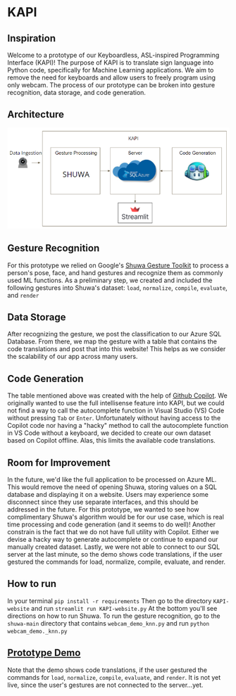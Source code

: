 # KAPI

## Inspiration
Welcome to a prototype of our Keyboardless, ASL-inspired Programming Interface (KAPI)! The purpose of KAPI is to translate sign language into Python code, specifically for Machine Learning applications. We aim to remove the need for keyboards and allow users to freely program using only webcam. The process of our prototype can be broken into gesture recognition, data storage, and code generation.

## Architecture
<img src='KAPI-website/KAPI_arch.png' title='ERD' width='' alt='arch' />


## Gesture Recognition
For this prototype we relied on Google's [Shuwa Gesture Toolkit](https://github.com/google/shuwa) to process
a person's pose, face, and hand gestures and recognize them as commonly used ML functions. As a preliminary
step, we created and included the following gestures into Shuwa's dataset: `load`, `normalize`, `compile`, `evaluate`, and `render`


## Data Storage
After recognizing the gesture, we post the classification to our Azure SQL Database. From there, we map the gesture with a 
table that contains the code translations and post that into this website! This helps as we consider the scalability of our app across many users.


## Code Generation
The table mentioned above was created with the help of [Github Copilot](https://copilot.github.com/). We originally wanted to use 
the full intellisense feature into KAPI, but we could not find a way to call the autocomplete function in Visual Studio (VS) Code without 
pressing `Tab` or `Enter`. Unfortunately without having access to the Copilot code nor having a "hacky" method to call the autocomplete function in VS Code without a 
keyboard, we decided to create our own dataset based on Copilot offline. Alas, this limits the available code translations.


## Room for Improvement
In the future, we'd like the full application to be processed on Azure ML. This would remove the need of opening Shuwa, storing values on a SQL database and displaying it on a website. Users may experience some disconnect since they use separate interfaces, and this should be addressed in the future. For this prototype, we wanted to see how complimentary Shuwa's algorithm would be for our use case, which is real time processing and code generation (and it seems to do well)! Another constrain is the fact that we do not have full utility with Copilot. Either we devise a hacky way to generate autocomplete or continue to expand our manually created dataset. Lastly, we were not able to connect to our SQL server at the last minute, so the demo shows code translations, if the user gestured the commands for load, normalize, compile, evaluate, and render.

## How to run
In your terminal `pip install -r requirements` Then go to the directory `KAPI-website` and run `streamlit run KAPI-website.py` At the bottom you'll see directions on how to 
run Shuwa. To run the gesture recognition, go to the `shuwa-main` directory that contains `webcam_demo_knn.py` and run `python webcam_demo._knn.py`

## [Prototype Demo](https://uci.zoom.us/rec/share/W0VB84wadmxFiK6sebvmxyJahRw-NFg34JbUCHv-aiaVt3xTf6fqU_5eBeyRpv3k.Rrd6bzJwUMKwo4Cj?startTime=1643409309000)
Note that the demo shows code translations, if the user gestured the commands for `load`, `normalize`, `compile`, `evaluate`, and `render`. It is not yet live, since the user's gestures are not connected to the server...yet.
